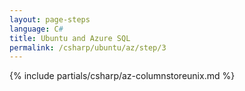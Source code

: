 ```yaml
---
layout: page-steps
language: C#
title: Ubuntu and Azure SQL
permalink: /csharp/ubuntu/az/step/3
---
```


{% include partials/csharp/az-columnstoreunix.md %}
